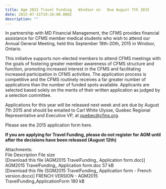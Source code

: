 ```yaml
---
title: Agm 2015 Travel Funding   Windsor on   Due August 7th 2015
date: 2015-07-31T19:16:00.000Z
description: ""
---
```

In partnership with MD Financial Management, the CFMS provides financial assistance for CFMS member medical students who wish to attend our Annual General Meeting, held this September 18th-20th, 2015 in Windsor, Ontario.

This initiative supports non-elected members to attend CFMS meetings with the goals of fostering greater member awareness of CFMS structure and function, promoting increased interest in the CFMS and facilitating increased participation in CFMS activities. The application process is competitive and the CFMS routinely receives a far greater number of applications than the number of funded spots available. Applicants are selected based solely on the merits of their written application as judged by a selection committee.

Applications for this year will be released next week and are due by August 7th 2015 and should be emailed to Carl White Ulysse, Quebec Regional Representative and Executive VP, at quebec@cfms.org.

Please see the 2015 application form here.

**If you are applying for Travel Funding, please do not register for AGM until after the decisions have been released (August 12th)**

Attachments:  
File Description File size  
[Download this file (AGM2015 TravelFunding_ Application form.doc)] AGM2015 TravelFunding_ Application form.doc   57 kB  
[Download this file (SGM2015 TravelFunding_ Application form - French version.docx)] FRENCH VERSION - AGM2015 TravelFunding_ApplicationForm   180 kB